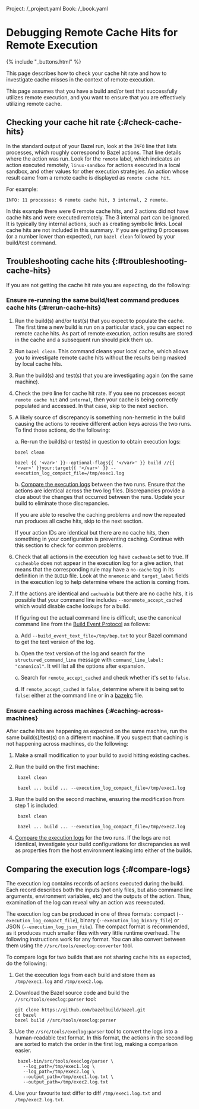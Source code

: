 Project: /_project.yaml
Book: /_book.yaml

# Debugging Remote Cache Hits for Remote Execution

{% include "_buttons.html" %}

This page describes how to check your cache hit rate and how to investigate
cache misses in the context of remote execution.

This page assumes that you have a build and/or test that successfully
utilizes remote execution, and you want to ensure that you are effectively
utilizing remote cache.

## Checking your cache hit rate {:#check-cache-hits}

In the standard output of your Bazel run, look at the `INFO` line that lists
processes, which roughly correspond to Bazel actions. That line details
where the action was run. Look for the `remote` label, which indicates an action
executed remotely, `linux-sandbox` for actions executed in a local sandbox,
and other values for other execution strategies. An action whose result came
from a remote cache is displayed as `remote cache hit`.

For example:

```none {:.devsite-disable-click-to-copy}
INFO: 11 processes: 6 remote cache hit, 3 internal, 2 remote.
```

In this example there were 6 remote cache hits, and 2 actions did not have
cache hits and were executed remotely. The 3 internal part can be ignored.
It is typically tiny internal actions, such as creating symbolic links. Local
cache hits are not included in this summary. If you are getting 0 processes
(or a number lower than expected), run `bazel clean` followed by your build/test
command.

## Troubleshooting cache hits {:#troubleshooting-cache-hits}

If you are not getting the cache hit rate you are expecting, do the following:

### Ensure re-running the same build/test command produces cache hits {:#rerun-cache-hits}

1. Run the build(s) and/or test(s) that you expect to populate the cache. The
   first time a new build is run on a particular stack, you can expect no remote
   cache hits. As part of remote execution, action results are stored in the
   cache and a subsequent run should pick them up.

2. Run `bazel clean`. This command cleans your local cache, which allows
   you to investigate remote cache hits without the results being masked by
   local cache hits.

3. Run the build(s) and test(s) that you are investigating again (on the same
   machine).

4. Check the `INFO` line for cache hit rate. If you see no processes except
   `remote cache hit` and `internal`, then your cache is being correctly populated and
   accessed. In that case, skip to the next section.

5. A likely source of discrepancy is something non-hermetic in the build causing
   the actions to receive different action keys across the two runs. To find
   those actions, do the following:

   a. Re-run the build(s) or test(s) in question to obtain execution logs:

      ```posix-terminal
      bazel clean

      bazel {{ '<var>' }}--optional-flags{{ '</var>' }} build //{{ '<var>' }}your:target{{ '</var>' }} --execution_log_compact_file=/tmp/exec1.log
      ```

   b. [Compare the execution logs](#compare-logs) between the
      two runs. Ensure that the actions are identical across the two log files.
      Discrepancies provide a clue about the changes that occurred between the
      runs. Update your build to eliminate those discrepancies.

   If you are able to resolve the caching problems and now the repeated run
   produces all cache hits, skip to the next section.

   If your action IDs are identical but there are no cache hits, then something
   in your configuration is preventing caching. Continue with this section to
   check for common problems.

5. Check that all actions in the execution log have `cacheable` set to true. If
   `cacheable` does not appear in the execution log for a give action, that
   means that the corresponding rule may have a `no-cache` tag in its
   definition in the `BUILD` file. Look at the `mnemonic` and `target_label`
   fields in the execution log to help determine where the action is coming
   from.

6. If the actions are identical and `cacheable` but there are no cache hits, it
   is possible that your command line includes `--noremote_accept_cached` which
   would disable cache lookups for a build.

   If figuring out the actual command line is difficult, use the canonical
   command line from the
   [Build Event Protocol](/remote/bep)
   as follows:

   a. Add `--build_event_text_file=/tmp/bep.txt` to your Bazel command to get
    the text version of the log.

   b. Open the text version of the log and search for the
    `structured_command_line` message with `command_line_label: "canonical"`.
    It will list all the options after expansion.

   c. Search for `remote_accept_cached` and check whether it's set to `false`.

   d. If `remote_accept_cached` is `false`, determine where it is being
      set to `false`: either at the command line or in a
      [bazelrc](/run/bazelrc#bazelrc-file-locations) file.

### Ensure caching across machines {:#caching-across-machines}

After cache hits are happening as expected on the same machine, run the
same build(s)/test(s) on a different machine. If you suspect that caching is
not happening across machines, do the following:

1. Make a small modification to your build to avoid hitting existing caches.

2. Run the build on the first machine:

   ```posix-terminal
    bazel clean

    bazel ... build ... --execution_log_compact_file=/tmp/exec1.log
   ```

3. Run the build on the second machine, ensuring the modification from step 1
   is included:

   ```posix-terminal
    bazel clean

    bazel ... build ... --execution_log_compact_file=/tmp/exec2.log
   ```

4. [Compare the execution logs](#compare-logs-the-execution-logs) for the two
    runs. If the logs are not identical, investigate your build configurations
    for discrepancies as well as properties from the host environment leaking
    into either of the builds.

## Comparing the execution logs {:#compare-logs}

The execution log contains records of actions executed during the build.
Each record describes both the inputs (not only files, but also command line
arguments, environment variables, etc) and the outputs of the action. Thus,
examination of the log can reveal why an action was reexecuted.

The execution log can be produced in one of three formats:
compact (`--execution_log_compact_file`),
binary (`--execution_log_binary_file`) or JSON (`--execution_log_json_file`).
The compact format is recommended, as it produces much smaller files with very
little runtime overhead. The following instructions work for any format. You
can also convert between them using the `//src/tools/execlog:converter` tool.

To compare logs for two builds that are not sharing cache hits as expected,
do the following:

1. Get the execution logs from each build and store them as `/tmp/exec1.log` and
   `/tmp/exec2.log`.

2. Download the Bazel source code and build the `//src/tools/execlog:parser`
   tool:

       git clone https://github.com/bazelbuild/bazel.git
       cd bazel
       bazel build //src/tools/execlog:parser

3. Use the `//src/tools/execlog:parser` tool to convert the logs into a
   human-readable text format. In this format, the actions in the second log are
   sorted to match the order in the first log, making a comparison easier.

        bazel-bin/src/tools/execlog/parser \
          --log_path=/tmp/exec1.log \
          --log_path=/tmp/exec2.log \
          --output_path=/tmp/exec1.log.txt \
          --output_path=/tmp/exec2.log.txt

4. Use your favourite text differ to diff `/tmp/exec1.log.txt` and
   `/tmp/exec2.log.txt`.
